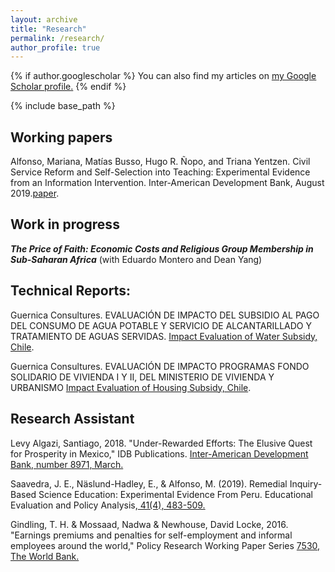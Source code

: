 ```yaml
---
layout: archive
title: "Research"
permalink: /research/
author_profile: true
---
```


{% if author.googlescholar %}
You can also find my articles on <u><a href="{{author.googlescholar}}">my Google Scholar profile</a>.</u>
{% endif %}

{% include base_path %}

## Working papers

Alfonso, Mariana, Matías Busso, Hugo R. Ñopo, and Triana Yentzen. Civil Service Reform and Self-Selection into Teaching: Experimental Evidence from an Information Intervention. Inter-American Development Bank, August 2019.[paper](http://dx.doi.org/10.18235/0001832).

## Work in progress

***The Price of Faith: Economic Costs and Religious Group Membership in Sub-Saharan Africa*** (with Eduardo Montero and Dean Yang)

## Technical Reports:

Guernica Consultures. EVALUACIÓN DE IMPACTO DEL SUBSIDIO AL PAGO DEL CONSUMO DE AGUA POTABLE Y SERVICIO DE ALCANTARILLADO Y TRATAMIENTO DE AGUAS SERVIDAS. [Impact Evaluation of Water Subsidy, Chile](https://www.dipres.gob.cl/597/articles-139732_r_ejecutivo_institucional.pdf).

Guernica Consultures. EVALUACIÓN DE IMPACTO PROGRAMAS FONDO SOLIDARIO DE VIVIENDA I Y II, DEL MINISTERIO DE VIVIENDA Y URBANISMO [Impact Evaluation of Housing Subsidy, Chile](https://www.dipres.gob.cl/597/articles-139732_r_ejecutivo_institucional.pdf).


## Research Assistant

Levy Algazi, Santiago, 2018. "Under-Rewarded Efforts: The Elusive Quest for Prosperity in Mexico," IDB Publications. [Inter-American Development Bank, number 8971, March. ](https://www.brookings.edu/books/under-rewarded-efforts-the-elusive-quest-for-prosperity-in-mexico/)

Saavedra, J. E., Näslund-Hadley, E., & Alfonso, M. (2019). Remedial Inquiry-Based Science Education: Experimental Evidence From Peru. Educational Evaluation and Policy Analysis,[ 41(4), 483-509.](https://journals.sagepub.com/doi/abs/10.3102/0162373719867081)

Gindling, T. H. & Mossaad, Nadwa & Newhouse, David Locke, 2016. "Earnings premiums and penalties for self-employment and informal employees around the world," Policy Research Working Paper Series [ 7530, The World Bank.](https://documents1.worldbank.org/curated/en/992061524198804828/pdf/NWP-PUBLIC-POV055-PRWP7530.pdf)
